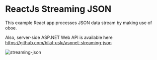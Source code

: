 # ReactJs Streaming JSON

This example React app processes JSON data stream by making use of oboe.

Also, server-side ASP.NET Web API is available here https://github.com/bilal-uslu/aspnet-streaming-json

![streaming-json](https://user-images.githubusercontent.com/68063918/214983950-de3bdd95-d6a3-4735-bc93-c9d9f10e355c.gif)
